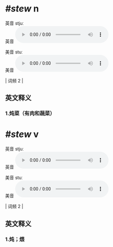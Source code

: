 # ***\#stew*** n
英音 stjuː  
英音
<audio src="./media/stew1_AAC.aac" controls="controls"></audio>

美音 stuː  
美音
<audio src="./media/stew2_AAC.aac" controls="controls"></audio>



| 词频 2 |  

英文释义
---
### 1.**炖菜（有肉和蔬菜）**  


# ***\#stew*** v
英音 stjuː  
英音
<audio src="./media/stew1_AAC.aac" controls="controls"></audio>

美音 stuː  
美音
<audio src="./media/stew2_AAC.aac" controls="controls"></audio>



| 词频 2 |  

英文释义
---
### 1.**炖；煨**  


